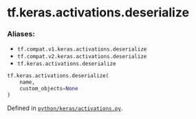 <div itemscope itemtype="http://developers.google.com/ReferenceObject">
<meta itemprop="name" content="tf.keras.activations.deserialize" />
<meta itemprop="path" content="Stable" />
</div>

# tf.keras.activations.deserialize



### Aliases:

* `tf.compat.v1.keras.activations.deserialize`
* `tf.compat.v2.keras.activations.deserialize`
* `tf.keras.activations.deserialize`

``` python
tf.keras.activations.deserialize(
    name,
    custom_objects=None
)
```



Defined in [`python/keras/activations.py`](/code/stable/tensorflow/python/keras/activations.py).

<!-- Placeholder for "Used in" -->
